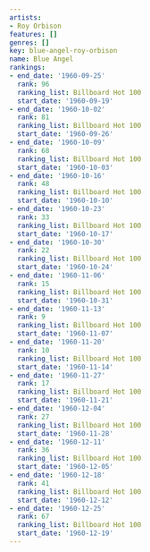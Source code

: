 ```yaml
---
artists:
- Roy Orbison
features: []
genres: []
key: blue-angel-roy-orbison
name: Blue Angel
rankings:
- end_date: '1960-09-25'
  rank: 96
  ranking_list: Billboard Hot 100
  start_date: '1960-09-19'
- end_date: '1960-10-02'
  rank: 81
  ranking_list: Billboard Hot 100
  start_date: '1960-09-26'
- end_date: '1960-10-09'
  rank: 68
  ranking_list: Billboard Hot 100
  start_date: '1960-10-03'
- end_date: '1960-10-16'
  rank: 48
  ranking_list: Billboard Hot 100
  start_date: '1960-10-10'
- end_date: '1960-10-23'
  rank: 33
  ranking_list: Billboard Hot 100
  start_date: '1960-10-17'
- end_date: '1960-10-30'
  rank: 22
  ranking_list: Billboard Hot 100
  start_date: '1960-10-24'
- end_date: '1960-11-06'
  rank: 15
  ranking_list: Billboard Hot 100
  start_date: '1960-10-31'
- end_date: '1960-11-13'
  rank: 9
  ranking_list: Billboard Hot 100
  start_date: '1960-11-07'
- end_date: '1960-11-20'
  rank: 10
  ranking_list: Billboard Hot 100
  start_date: '1960-11-14'
- end_date: '1960-11-27'
  rank: 17
  ranking_list: Billboard Hot 100
  start_date: '1960-11-21'
- end_date: '1960-12-04'
  rank: 27
  ranking_list: Billboard Hot 100
  start_date: '1960-11-28'
- end_date: '1960-12-11'
  rank: 36
  ranking_list: Billboard Hot 100
  start_date: '1960-12-05'
- end_date: '1960-12-18'
  rank: 41
  ranking_list: Billboard Hot 100
  start_date: '1960-12-12'
- end_date: '1960-12-25'
  rank: 67
  ranking_list: Billboard Hot 100
  start_date: '1960-12-19'
---
```


